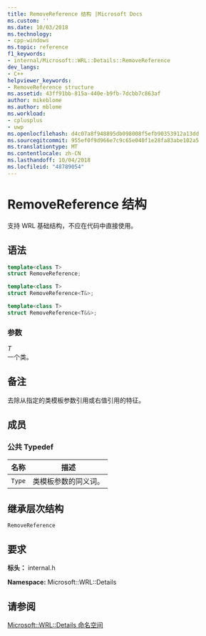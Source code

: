 ```yaml
---
title: RemoveReference 结构 |Microsoft Docs
ms.custom: ''
ms.date: 10/03/2018
ms.technology:
- cpp-windows
ms.topic: reference
f1_keywords:
- internal/Microsoft::WRL::Details::RemoveReference
dev_langs:
- C++
helpviewer_keywords:
- RemoveReference structure
ms.assetid: 43ff91bb-815a-440e-b9fb-7dcbb7c863af
author: mikeblome
ms.author: mblome
ms.workload:
- cplusplus
- uwp
ms.openlocfilehash: d4c07a8f948895db098008f5efb90353912a13dd
ms.sourcegitcommit: 955ef0f9d966e7c9c65e040f1e28fa83abe102a5
ms.translationtype: MT
ms.contentlocale: zh-CN
ms.lasthandoff: 10/04/2018
ms.locfileid: "48789054"
---
```

# <a name="removereference-structure"></a>RemoveReference 结构

支持 WRL 基础结构，不应在代码中直接使用。

## <a name="syntax"></a>语法

```cpp
template<class T>
struct RemoveReference;

template<class T>
struct RemoveReference<T&>;

template<class T>
struct RemoveReference<T&&>;
```

### <a name="parameters"></a>参数

*T*<br/>
一个类。

## <a name="remarks"></a>备注

去除从指定的类模板参数引用或右值引用的特征。

## <a name="members"></a>成员

### <a name="public-typedefs"></a>公共 Typedef

|名称|描述|
|----------|-----------------|
|`Type`|类模板参数的同义词。|

## <a name="inheritance-hierarchy"></a>继承层次结构

`RemoveReference`

## <a name="requirements"></a>要求

**标头：** internal.h

**Namespace:** Microsoft::WRL::Details

## <a name="see-also"></a>请参阅

[Microsoft::WRL::Details 命名空间](../windows/microsoft-wrl-details-namespace.md)